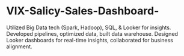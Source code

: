 # VIX-Salicy-Sales-Dashboard-
 Utilized Big Data tech (Spark, Hadoop), SQL, &amp; Looker for insights. Developed pipelines, optimized data, built data warehouse. Designed Looker dashboards for real-time insights, collaborated for business alignment.
